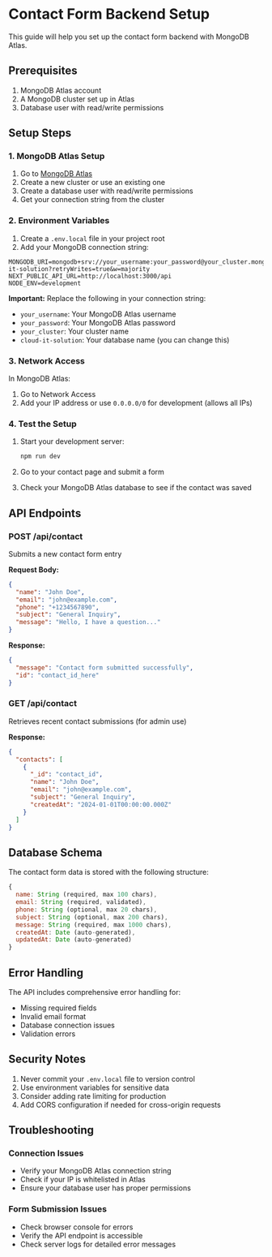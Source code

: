 # Contact Form Backend Setup

This guide will help you set up the contact form backend with MongoDB Atlas.

## Prerequisites

1. MongoDB Atlas account
2. A MongoDB cluster set up in Atlas
3. Database user with read/write permissions

## Setup Steps

### 1. MongoDB Atlas Setup

1. Go to [MongoDB Atlas](https://cloud.mongodb.com/)
2. Create a new cluster or use an existing one
3. Create a database user with read/write permissions
4. Get your connection string from the cluster

### 2. Environment Variables

1. Create a `.env.local` file in your project root
2. Add your MongoDB connection string:

```env
MONGODB_URI=mongodb+srv://your_username:your_password@your_cluster.mongodb.net/cloud-it-solution?retryWrites=true&w=majority
NEXT_PUBLIC_API_URL=http://localhost:3000/api
NODE_ENV=development
```

**Important:** Replace the following in your connection string:
- `your_username`: Your MongoDB Atlas username
- `your_password`: Your MongoDB Atlas password
- `your_cluster`: Your cluster name
- `cloud-it-solution`: Your database name (you can change this)

### 3. Network Access

In MongoDB Atlas:
1. Go to Network Access
2. Add your IP address or use `0.0.0.0/0` for development (allows all IPs)

### 4. Test the Setup

1. Start your development server:
   ```bash
   npm run dev
   ```

2. Go to your contact page and submit a form
3. Check your MongoDB Atlas database to see if the contact was saved

## API Endpoints

### POST /api/contact
Submits a new contact form entry

**Request Body:**
```json
{
  "name": "John Doe",
  "email": "john@example.com",
  "phone": "+1234567890",
  "subject": "General Inquiry",
  "message": "Hello, I have a question..."
}
```

**Response:**
```json
{
  "message": "Contact form submitted successfully",
  "id": "contact_id_here"
}
```

### GET /api/contact
Retrieves recent contact submissions (for admin use)

**Response:**
```json
{
  "contacts": [
    {
      "_id": "contact_id",
      "name": "John Doe",
      "email": "john@example.com",
      "subject": "General Inquiry",
      "createdAt": "2024-01-01T00:00:00.000Z"
    }
  ]
}
```

## Database Schema

The contact form data is stored with the following structure:

```javascript
{
  name: String (required, max 100 chars),
  email: String (required, validated),
  phone: String (optional, max 20 chars),
  subject: String (optional, max 200 chars),
  message: String (required, max 1000 chars),
  createdAt: Date (auto-generated),
  updatedAt: Date (auto-generated)
}
```

## Error Handling

The API includes comprehensive error handling for:
- Missing required fields
- Invalid email format
- Database connection issues
- Validation errors

## Security Notes

1. Never commit your `.env.local` file to version control
2. Use environment variables for sensitive data
3. Consider adding rate limiting for production
4. Add CORS configuration if needed for cross-origin requests

## Troubleshooting

### Connection Issues
- Verify your MongoDB Atlas connection string
- Check if your IP is whitelisted in Atlas
- Ensure your database user has proper permissions

### Form Submission Issues
- Check browser console for errors
- Verify the API endpoint is accessible
- Check server logs for detailed error messages
